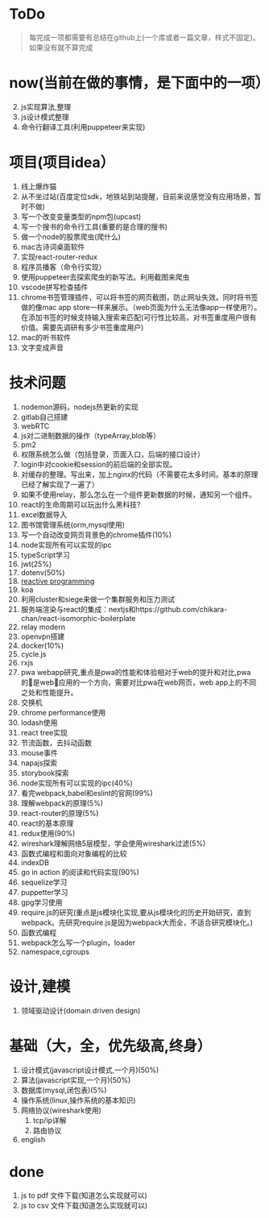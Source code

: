 # ToDo

> 每完成一项都需要有总结在github上(一个库或者一篇文章，样式不固定)。如果没有就不算完成 

# now(当前在做的事情，是下面中的一项）
2. js实现算法,整理
3. js设计模式整理
1. 命令行翻译工具(利用puppeteer来实现)


# 项目(项目idea）

1. 线上爆炸猫
2. 从不坐过站(百度定位sdk，地铁站到站提醒，目前来说感觉没有应用场景，暂时不做)
4. 写一个改变变量类型的npm包(upcast)
5. 写一个搜书的命令行工具(重要的是合理的搜书)
6. 做一个node的股票爬虫(爬什么)
8. mac古诗词桌面软件
9. 实现react-router-redux
11. 程序员播客（命令行实现）
12. 使用puppeteer去探索爬虫的新写法。利用截图来爬虫
14. vscode拼写检查插件
15. chrome书签管理插件，可以将书签的网页截图，防止网址失效。同时将书签做的像mac app store一样来展示。（web页面为什么无法像app一样使用?）。在添加书签的时候支持输入搜索来匹配(可行性比较高，对书签重度用户很有价值。需要先调研有多少书签重度用户)
16. mac的听书软件
17. 文字变成声音

# 技术问题

1. nodemon源码，nodejs热更新的实现
1. gitlab自己搭建
1. webRTC
1. js对二进制数据的操作（typeArray,blob等）
1. pm2
1. 权限系统怎么做（包括登录，页面入口，后端的接口设计）
1. login中对cookie和session的前后端的全部实现。
1. 对缓存的整理。写出来，加上nginx的代码（不需要花太多时间。基本的原理已经了解实现了一遍了）
1. 如果不使用relay，那么怎么在一个组件更新数据的时候，通知另一个组件。
13. react的生命周期可以玩出什么黑科技?
10. excel数据导入
7. 图书馆管理系统(orm,mysql使用)
3. 写一个自动改变网页背景色的chrome插件(10%)
1. node实现所有可以实现的ipc
3. typeScript学习
1. jwt(25%)
2. dotenv(50%)
3. [reactive programming](http://blog.leapoahead.com/2016/03/02/introduction-to-reactive-programming/)
4. koa
5. 利用cluster和siege来做一个集群服务和压力测试
6. 服务端渲染与react的集成：nextjs和https://github.com/chikara-chan/react-isomorphic-boilerplate
7. relay modern
8. openvpn搭建
10. docker(10%)
11. cycle.js
12. rxjs
13. pwa webapp研究,重点是pwa的性能和体验相对于web的提升和对比,pwa的是web应用的一个方向，需要对比pwa在web网页，web app上的不同之处和性能提升。
14. 交换机
15. chrome performance使用
16. lodash使用
17. react tree实现
18. 节流函数，去抖动函数
19. mouse事件
20. napajs探索
21. storybook探索
22. node实现所有可以实现的ipc(40%)
1. 看完webpack,babel和eslint的官网(99%)
2. 理解webpack的原理(5%)
3. react-router的原理(5%)
4. react的基本原理
5. redux使用(90%)
6. wireshark理解网络5层模型，学会使用wireshark过滤(5%)
7. 函数式编程和面向对象编程的比较
8. indexDB
9. go in action 的阅读和代码实现(90%)
10. sequelize学习
11. puppetter学习
12. gpg学习使用
1. require.js的研究(重点是js模块化实现,要从js模块化的历史开始研究，直到webpack。先研究require.js是因为webpack大而全，不适合研究模块化。)
2. 函数式编程
3. webpack怎么写一个plugin，loader
4. namespace,cgroups

# 设计,建模

1. 领域驱动设计(domain driven design)


# 基础（大，全，优先级高,终身）

1. 设计模式(javascript设计模式,一个月)(50%)
2. 算法(javascript实现,一个月)(50%)
3. 数据库(mysql,闭包表)(5%)
4. 操作系统(linux,操作系统的基本知识)
5. 网络协议(wireshark使用)
	1. tcp/ip详解
	2. 路由协议
5. english



# done

1. js to pdf 文件下载(知道怎么实现就可以)
1. js to csv 文件下载(知道怎么实现就可以)
